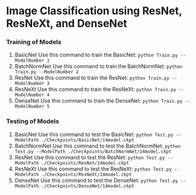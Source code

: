 # Image Classification using ResNet, ResNeXt, and DenseNet

### Training of Models
1. BasicNet
Use this command to train the BasicNet:
`python Train.py --ModelNumber 1`
2. BatchNormNet
Use this command to train the BatchNormNet:
`python Train.py --ModelNumber 2`
3. ResNet
Use this command to train the ResNet:
`python Train.py --ModelNumber 3`
4. ResNeXt
Use this command to train the ResNeXt:
`python Train.py --ModelNumber 4`
5. DenseNet
Use this command to train the DenseNet:
`python Train.py --ModelNumber 5`

### Testing of Models
1. BasicNet
Use this command to test the BasicNet:
`python Test.py --ModelPath ./Checkpoints/BasicNet/14model.ckpt`
2. BatchNormNet
Use this command to test the BatchNormNet:
`python Test.py --ModelPath ./Checkpoints/BatchNormNet/14model.ckpt`
3. ResNet
Use this command to test the ResNet:
`python Test.py --ModelPath ./Checkpoints/ResNet/14model.ckpt`
4. ResNeXt
Use this command to test the ResNeXt:
`python Test.py --ModelPath ./Checkpoints/ResNeXt/14model.ckpt`
5. DenseNet
Use this command to test the DenseNet:
`python Test.py --ModelPath ./Checkpoints/DenseNet/14model.ckpt`
